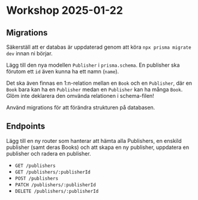 # Workshop 2025-01-22

## Migrations

Säkerställ att er databas är uppdaterad genom att köra `npx prisma migrate dev` innan ni börjar.

Lägg till den nya modellen `Publisher` i `prisma.schema`. En publisher ska förutom ett `id` även kunna ha ett namn (`name`).

Det ska även finnas en 1:n-relation mellan en `Book` och en `Publisher`, där en `Book` bara kan ha en `Publisher` medan en `Publisher` kan ha många `Book`. Glöm inte deklarera den omvända relationen i schema-filen!

Använd migrations för att förändra strukturen på databasen.

## Endpoints

Lägg till en ny router som hanterar att hämta alla Publishers, en enskild publisher (samt deras Books) och att skapa en ny publisher, uppdatera en publisher och radera en publisher.

* `GET /publishers`
* `GET /publishers/:publisherId`
* `POST /publishers`
* `PATCH /publishers/:publisherId`
* `DELETE /publishers/:publisherId`
